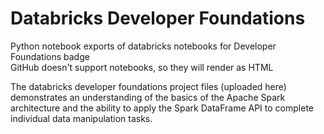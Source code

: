 # Databricks Developer Foundations
Python notebook exports of databricks notebooks for Developer Foundations badge  
GitHub doesn't support notebooks, so they will render as HTML

The databricks developer foundations project files (uploaded here) demonstrates an understanding of the basics of the Apache Spark architecture and the ability to apply the Spark DataFrame API to complete individual data manipulation tasks.
